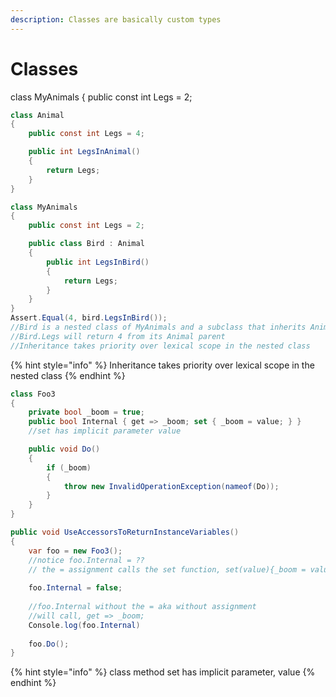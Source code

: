 ```yaml
---
description: Classes are basically custom types
---
```


# Classes



class MyAnimals { public const int Legs = 2;

```csharp
class Animal
{
    public const int Legs = 4;

    public int LegsInAnimal()
    {
        return Legs;
    }
}

class MyAnimals
{
    public const int Legs = 2;

    public class Bird : Animal
    {
        public int LegsInBird()
        {
            return Legs;
        }
    }
}
Assert.Equal(4, bird.LegsInBird());
//Bird is a nested class of MyAnimals and a subclass that inherits Animal
//Bird.Legs will return 4 from its Animal parent
//Inheritance takes priority over lexical scope in the nested class
```

{% hint style="info" %}
Inheritance takes priority over lexical scope in the nested class
{% endhint %}

```csharp
class Foo3
{
    private bool _boom = true;
    public bool Internal { get => _boom; set { _boom = value; } }
    //set has implicit parameter value

    public void Do()
    {
        if (_boom)
        {
            throw new InvalidOperationException(nameof(Do));
        }
    }
}

public void UseAccessorsToReturnInstanceVariables()
{
    var foo = new Foo3();
    //notice foo.Internal = ??
    // the = assignment calls the set function, set(value){_boom = value}
    
    foo.Internal = false;
    
    //foo.Internal without the = aka without assignment 
    //will call, get => _boom;  
    Console.log(foo.Internal)
    
    foo.Do();
}

```

{% hint style="info" %}
class method set  has implicit parameter, value 
{% endhint %}



